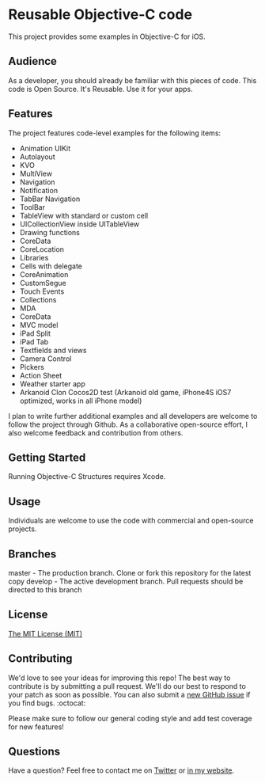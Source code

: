 Reusable Objective-C code 
====================

This project provides some examples in Objective-C for iOS. 


Audience
---------------------

As a developer, you should already be familiar with this pieces of code. This code is Open Source. It's Reusable. Use it for your apps.


Features
---------------------

The project features code-level examples for the following items:

+ Animation UIKit
+ Autolayout
+ KVO
+ MultiView
+ Navigation
+ Notification
+ TabBar Navigation
+ ToolBar
+ TableView with standard or custom cell
+ UICollectionView inside UITableView
+ Drawing functions
+ CoreData
+ CoreLocation
+ Libraries
+ Cells with delegate
+ CoreAnimation
+ CustomSegue
+ Touch Events
+ Collections
+ MDA
+ CoreData
+ MVC model
+ iPad Split
+ iPad Tab
+ Textfields and views
+ Camera Control
+ Pickers
+ Action Sheet
+ Weather starter app
+ Arkanoid Clon Cocos2D test
(Arkanoid old game, iPhone4S iOS7 optimized, works in all iPhone model)

I plan to write further additional examples and all developers are welcome to follow the project through Github. As a collaborative open-source effort, I also welcome feedback and contribution from others.


Getting Started
---------------------

Running Objective-C Structures requires Xcode.


Usage
---------------------

Individuals are welcome to use the code with commercial and open-source projects.


Branches
---------------------

master - The production branch. Clone or fork this repository for the latest copy
develop - The active development branch. Pull requests should be directed to this branch


License
----

[The MIT License (MIT)](https://github.com/carlbutron/Objective-C/blob/master/LICENSE.md)
 
 
Contributing
----

We'd love to see your ideas for improving this repo! The best way to contribute is by submitting a pull request. We'll do our best to respond to your patch as soon as possible. You can also submit a [new GitHub issue](https://github.com/carlbutron/Objective-C/issues/new) if you find bugs. :octocat:

Please make sure to follow our general coding style and add test coverage for new features!


Questions
---------------------

Have a question? Feel free to contact me on <a href="http://www.twitter.com/carlbutron" target="_blank">Twitter</a> or <a href="http://www.carlosbutron.es" target="_blank">in my website</a>.
